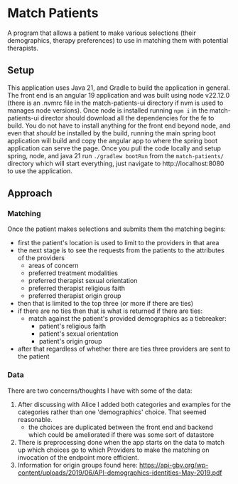 # Match Patients
A program that allows a patient to make various selections (their demographics, therapy preferences) to use in matching them with potential therapists.
## Setup
This application uses Java 21, and Gradle to build the application in general. The front end is an angular 19 application and was built using node v22.12.0 (there is an .nvmrc file in the match-patients-ui directory if nvm is used to manages node versions). Once node is installed running `npm i` in the match-patients-ui director should download all the dependencies for the fe to build. You do not have to install anything for the front end beyond node, and even that _should_ be installed by the build, running the main spring boot application will build and copy the angular app to where the spring boot application can serve the page. Once you pull the code locally and setup spring, node, and java 21 run `./gradlew bootRun` from the `match-patients/` directory which will start everything, just navigate to http://localhost:8080 to use the application.
## Approach
### Matching
Once the patient makes selections and submits them the matching begins:
- first the patient's location is used to limit to the providers in that area
- the next stage is to see the requests from the patients to the attributes of the providers
  - areas of concern
  - preferred treatment modalities
  - preferred therapist sexual orientation
  - preferred therapist religious faith
  - preferred therapist origin group
- then that is limited to the top three (or more if there are ties)
- if there are no ties then that is what is returned if there are ties:
  - match against the patient's provided demographics as a tiebreaker:
    - patient's religious faith
    - patient's sexual orientation
    - patient's origin group
- after that regardless of whether there are ties three providers are sent to the patient
### Data
There are two concerns/thoughts I have with some of the data:
1. After discussing with Alice I added both categories and examples for the categories rather than one 'demographics' choice. That seemed reasonable.
   - the choices are duplicated between the front end and backend which could be ameliorated if there was some sort of datastore
2. There is preprocessing done when the app starts on the data to match up which choices go to which Providers to make the matching on invocation of the endpoint more efficient.
3. Information for origin groups found here: https://api-gbv.org/wp-content/uploads/2019/06/API-demographics-identities-May-2019.pdf
